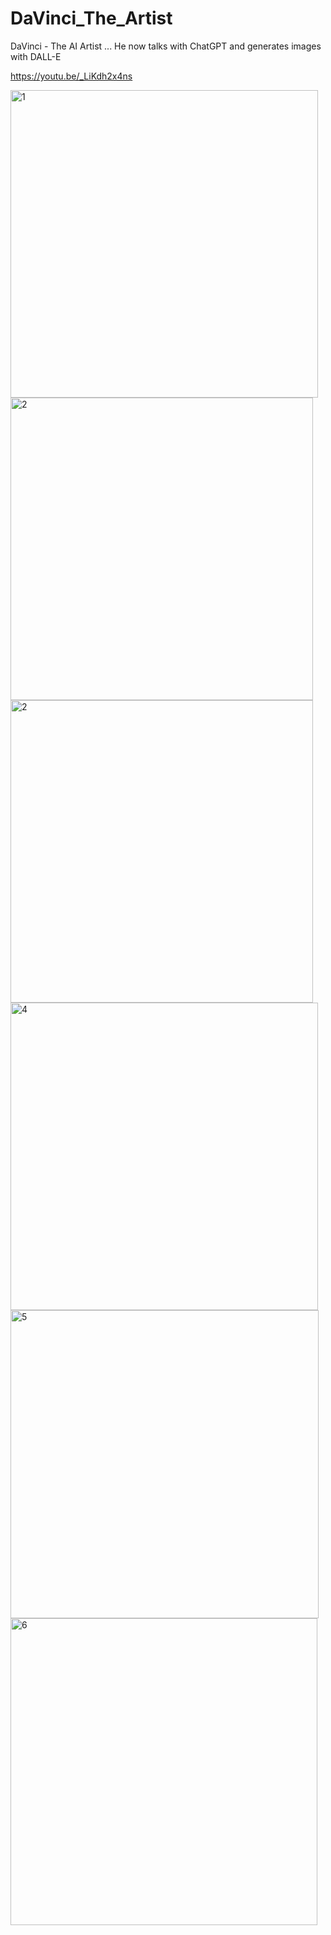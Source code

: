 
# DaVinci_The_Artist
DaVinci - The AI Artist ... He now talks with ChatGPT and generates images with DALL-E

https://youtu.be/_LiKdh2x4ns

<img width="492" alt="1" src="https://github.com/DevMiser/DaVinci_The_Artist/assets/22980908/eee93bf9-3ff3-4044-8479-40cd0a6e5acf">
<img width="484" alt="2" src="https://github.com/DevMiser/DaVinci_The_Artist/assets/22980908/abb32731-09d4-44e0-93b8-84b54b3d142e">
<img width="484" alt="2" src="https://github.com/DevMiser/DaVinci_The_Artist/assets/22980908/dbe337db-a633-47e1-9aa5-83de21e2fac8">
<img width="492" alt="4" src="https://github.com/DevMiser/DaVinci_The_Artist/assets/22980908/99eed5dd-ae60-4ae9-bb9b-55596cf66977">
<img width="493" alt="5" src="https://github.com/DevMiser/DaVinci_The_Artist/assets/22980908/f8240755-aacc-4983-999e-9b3d509b4567">
<img width="491" alt="6" src="https://github.com/DevMiser/DaVinci_The_Artist/assets/22980908/63eb55be-b3bd-4cde-a1c2-59ce40866de7">
